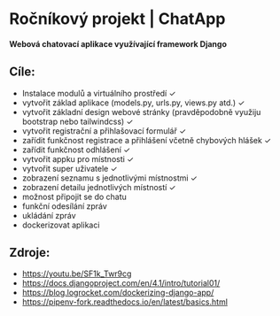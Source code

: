 # Ročníkový projekt | ChatApp
#### Webová chatovací aplikace využívající framework Django

## Cíle:
- Instalace modulů a virtuálního prostředí &check;
- vytvořit základ aplikace (models.py, urls.py, views.py atd.) &check;
- vytvořit základní design webové stránky (pravděpodobně využiju bootstrap nebo tailwindcss) &check;
- vytvořit registrační a přihlašovací formulář &check;
- zařídit funkčnost registrace a přihlášení včetně chybových hlášek &check;
- zařídit funkčnost odhlášení &check;
- vytvořit appku pro místnosti &check;
- vytvořit super uživatele &check;
- zobrazení seznamu s jednotlivými místnostmi &check;
- zobrazení detailu jednotlivých místností &check;
- možnost připojit se do chatu
- funkční odesílání zpráv
- ukládání zpráv
- dockerizovat aplikaci

## Zdroje:
- https://youtu.be/SF1k_Twr9cg
- https://docs.djangoproject.com/en/4.1/intro/tutorial01/
- https://blog.logrocket.com/dockerizing-django-app/
- https://pipenv-fork.readthedocs.io/en/latest/basics.html
